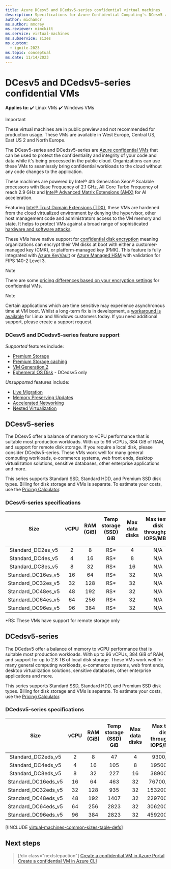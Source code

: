 ```yaml
---
title: Azure DCesv5 and DCedsv5-series confidential virtual machines
description: Specifications for Azure Confidential Computing's DCesv5 and DCedsv5-series confidential virtual machines.
author: michamcr
ms.author: mmcrey
ms.reviewer: mimckitt
ms.service: virtual-machines
ms.subservice: sizes
ms.custom:
  - ignite-2023
ms.topic: conceptual
ms.date: 11/14/2023
---
```


# DCesv5 and DCedsv5-series confidential VMs

**Applies to:** :heavy_check_mark: Linux VMs :heavy_check_mark: Windows VMs 

> [!IMPORTANT]
> These virtual machines are in public preview and not recommended for production usage.
> These VMs are available in West Europe, Central US, East US 2 and North Europe.

The DCesv5-series and DCedsv5-series are [Azure confidential VMs](../confidential-computing/confidential-vm-overview.md) that can be used to protect the confidentiality and integrity of your code and data while it's being processed in the public cloud. Organizations can use these VMs to seamlessly bring confidential workloads to the cloud without any code changes to the application. 

These machines are powered by Intel® 4th Generation Xeon® Scalable processors with Base Frequency of 2.1 GHz, All Core Turbo Frequency of reach 2.9 GHz and [Intel® Advanced Matrix Extensions (AMX)](https://www.intel.com/content/www/us/en/products/docs/accelerator-engines/advanced-matrix-extensions/overview.html) for AI acceleration. 

Featuring [Intel® Trust Domain Extensions (TDX)](https://www.intel.com/content/www/us/en/developer/tools/trust-domain-extensions/overview.html), these VMs are hardened from the cloud virtualized environment by denying the hypervisor, other host management code and administrators access to the VM memory and state. It helps to protect VMs against a broad range of sophisticated [hardware and software attacks](https://www.intel.com/content/www/us/en/developer/articles/technical/intel-trust-domain-extensions.html). 

These VMs have native support for [confidential disk encryption](disk-encryption-overview.md) meaning organizations can encrypt their VM disks at boot with either a customer-managed key (CMK), or platform-managed key (PMK). This feature is fully integrated with [Azure KeyVault](../key-vault/general/overview.md) or [Azure Managed HSM](../key-vault/managed-hsm/overview.md) with validation for FIPS 140-2 Level 3. 

> [!NOTE]
> There are some [pricing differences based on your encryption settings](../confidential-computing/confidential-vm-overview.md#encryption-pricing-differences) for confidential VMs.

> [!NOTE]
> Certain applications which are time sensitive may experience asynchronous time at VM boot. Whilst a long-term fix is in development, a [workaround is available](../confidential-computing/confidential-vm-faq.yml#what-can-i-do-if-the-time-on-my-dcesv5-ecesv5-series-vm-differs-from-utc-) for Linux and Windows customers today. If you need additional support, please create a support request.

### DCesv5 and DCedsv5-series feature support

*Supported* features include: 

- [Premium Storage](premium-storage-performance.md)
- [Premium Storage caching](premium-storage-performance.md)
- [VM Generation 2](generation-2.md)
- [Ephemeral OS Disk](ephemeral-os-disks.md) - DCedsv5 only

*Unsupported* features include:

- [Live Migration](maintenance-and-updates.md)
- [Memory Preserving Updates](maintenance-and-updates.md)
- [Accelerated Networking](../virtual-network/create-vm-accelerated-networking-cli.md)
- [Nested Virtualization](/virtualization/hyper-v-on-windows/user-guide/nested-virtualization)

## DCesv5-series

The DCesv5 offer a balance of memory to vCPU performance that is suitable most production workloads. With up to 96 vCPUs, 384 GiB of RAM, and support for remote disk storage. If you require a local disk, please consider DCedsv5-series. These VMs work well for many general computing workloads, e-commerce systems, web front ends, desktop virtualization solutions, sensitive databases, other enterprise applications and more.

This series supports Standard SSD, Standard HDD, and Premium SSD disk types. Billing for disk storage and VMs is separate. To estimate your costs, use the [Pricing Calculator](https://azure.microsoft.com/pricing/calculator/). 

### DCesv5-series specifications

| Size | vCPU | RAM (GiB) | Temp storage (SSD) GiB | Max data disks | Max temp disk throughput IOPS/MBps | Max uncached disk throughput IOPS/MBps | Max burst uncached disk throughput: IOPS/MBps | Max NICs | Max Network Bandwidth (Mbps) |
|:------:|:----:|:---------:|:------------------------:|:--------------:|:-------------------------------------:|:--------------------------------------:|:-----------------------------------------------:|:--------:|:-------------------------------------:|
| Standard_DC2es_v5 | 2 | 8 | RS* | 4 | N/A | 3750/80 | 10000/1200 | 2 | 3000 |
| Standard_DC4es_v5 | 4 | 16 | RS* | 8 | N/A | 6400/140 | 20000/1200 | 2 | 5000 |
| Standard_DC8es_v5 | 8 | 32 | RS* | 16 | N/A | 12800/300 | 20000/1200 | 4 | 5000 |
| Standard_DC16es_v5 | 16 | 64 | RS* | 32 | N/A | 25600/600 | 40000/1200 | 8 | 10000 |
| Standard_DC32es_v5 | 32 | 128 | RS* | 32 | N/A | 51200/860  	|80000/2000  	|8  	|12500  	|
| Standard_DC48es_v5  	|48  	|192  	|RS*  	|32  	| N/A  	|76800/1320  	|80000/3000  	|8  	|15000  	|
| Standard_DC64es_v5  	|64  	|256  	|RS*  	|32  	| N/A  	|80000/1740  	|80000/3000  	|8  	|20000  	|
| Standard_DC96es_v5  	|96  	|384  	|RS*  	|32  	| N/A  	|80000/2600   	|120000/4000   	|8   	|30000    |

*RS: These VMs have support for remote storage only

## DCedsv5-series

The DCedsv5 offer a balance of memory to vCPU performance that is suitable most production workloads. With up to 96 vCPUs, 384 GiB of RAM, and support for up to 2.8 TB of local disk storage. These VMs work well for many general computing workloads, e-commerce systems, web front ends, desktop virtualization solutions, sensitive databases, other enterprise applications and more.

This series supports Standard SSD, Standard HDD, and Premium SSD disk types. Billing for disk storage and VMs is separate. To estimate your costs, use the [Pricing Calculator](https://azure.microsoft.com/pricing/calculator/).

### DCedsv5-series specifications

| Size | vCPU | RAM (GiB) | Temp storage (SSD) GiB | Max data disks | Max temp disk throughput IOPS/MBps | Max uncached disk throughput IOPS/MBps | Max burst uncached disk throughput: IOPS/MBps | Max NICs | Max Network Bandwidth (Mbps) |
|:------:|:----:|:---------:|:------------------------:|:--------------:|:-------------------------------------:|:--------------------------------------:|:-----------------------------------------------:|:--------:|:-------------------------------------:|
| Standard_DC2eds_v5  	|2  	|8  	|47  	|4  	|9300/100  	|3750/80  	| 10000/1200 | 2 | 3000 |
| Standard_DC4eds_v5  	|4  	|16  	|105  	|8  	|19500/200  	|6400/140  	| 20000/1200 | 2 | 5000 |
| Standard_DC8eds_v5  	|8  	|32  	|227  	|16  	|38900/500  	|12800/300  	| 20000/1200 | 4 | 5000 |
| Standard_DC16eds_v5  |16  |64  |463  |32  |76700/1000  |25600/600  | 40000/1200 | 8 | 10000 |
| Standard_DC32eds_v5  |32  |128  |935  |32  |153200/2000  |51200/860  |80000/2000  	|8  	|12500  	|
| Standard_DC48eds_v5  |48  |192  |1407  |32  |229700/3000  |76800/1320  |80000/3000  	|8  	|15000  	|
| Standard_DC64eds_v5  |64  |256  |2823  |32  |306200/4000  |80000/1740  |80000/3000  	|8  	|20000  	|
| Standard_DC96eds_v5  |96  |384  |2823  |32  |459200/4000  |80000/2600   	|120000/4000   	|8   	|30000    |

[!INCLUDE [virtual-machines-common-sizes-table-defs](../../includes/virtual-machines-common-sizes-table-defs.md)]

## Next steps

> [!div class="nextstepaction"]
> [Create a confidential VM in Azure Portal](../confidential-computing/quick-create-confidential-vm-portal.md)
> [Create a confidential VM in Azure CLI](../confidential-computing/quick-create-confidential-vm-azure-cli.md)
